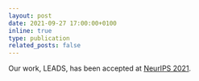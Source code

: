 ```yaml
---
layout: post
date: 2021-09-27 17:00:00+0100
inline: true
type: publication
related_posts: false
---
```


Our work, LEADS, has been accepted at [NeurIPS 2021](https://neurips.cc/Conferences/2021).